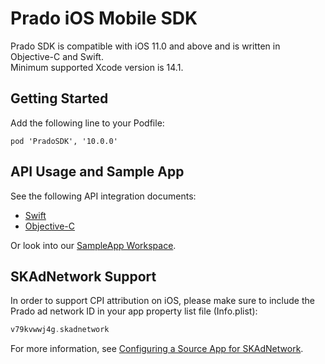 # Prado iOS Mobile SDK

Prado SDK is compatible with iOS 11.0 and above and is written in Objective-C and Swift.<BR>
Minimum supported Xcode version is 14.1.

## Getting Started

Add the following line to your Podfile:
```
pod 'PradoSDK', '10.0.0'
```

## API Usage and Sample App

See the following API integration documents:

- [Swift](/Prado%20Direct/iOS/SampleApp/SampleAppSwift) 
- [Objective-C](/Prado%20Direct/iOS/SampleApp/SampleAppObjc)

Or look into our [SampleApp Workspace](/Prado%20Direct/iOS/SampleApp).

## SKAdNetwork Support

In order to support CPI attribution on iOS, please make sure to include the Prado ad network ID in your app property list file (Info.plist):

```Swift
v79kvwwj4g.skadnetwork	
```

For more information, see [Configuring a Source App for SKAdNetwork](https://developer.apple.com/documentation/storekit/skadnetwork/configuring_a_source_app). 

